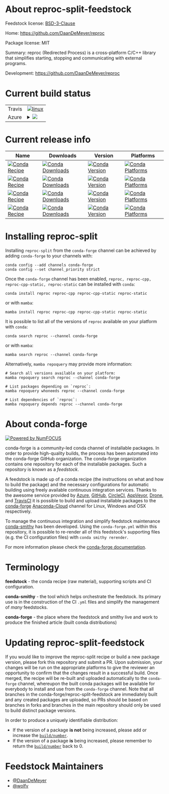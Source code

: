 About reproc-split-feedstock
============================

Feedstock license: [BSD-3-Clause](https://github.com/conda-forge/reproc-feedstock/blob/main/LICENSE.txt)

Home: https://github.com/DaanDeMeyer/reproc

Package license: MIT

Summary: reproc (Redirected Process) is a cross-platform C/C++ library that simplifies starting, stopping and communicating with external programs.

Development: https://github.com/DaanDeMeyer/reproc

Current build status
====================


<table><tr>
    <td>Travis</td>
    <td>
      <a href="https://app.travis-ci.com/conda-forge/reproc-feedstock">
        <img alt="linux" src="https://img.shields.io/travis/com/conda-forge/reproc-feedstock/main.svg?label=Linux">
      </a>
    </td>
  </tr>
    
  <tr>
    <td>Azure</td>
    <td>
      <details>
        <summary>
          <a href="https://dev.azure.com/conda-forge/feedstock-builds/_build/latest?definitionId=11103&branchName=main">
            <img src="https://dev.azure.com/conda-forge/feedstock-builds/_apis/build/status/reproc-feedstock?branchName=main">
          </a>
        </summary>
        <table>
          <thead><tr><th>Variant</th><th>Status</th></tr></thead>
          <tbody><tr>
              <td>linux_64</td>
              <td>
                <a href="https://dev.azure.com/conda-forge/feedstock-builds/_build/latest?definitionId=11103&branchName=main">
                  <img src="https://dev.azure.com/conda-forge/feedstock-builds/_apis/build/status/reproc-feedstock?branchName=main&jobName=linux&configuration=linux%20linux_64_" alt="variant">
                </a>
              </td>
            </tr><tr>
              <td>linux_aarch64</td>
              <td>
                <a href="https://dev.azure.com/conda-forge/feedstock-builds/_build/latest?definitionId=11103&branchName=main">
                  <img src="https://dev.azure.com/conda-forge/feedstock-builds/_apis/build/status/reproc-feedstock?branchName=main&jobName=linux&configuration=linux%20linux_aarch64_" alt="variant">
                </a>
              </td>
            </tr><tr>
              <td>linux_ppc64le</td>
              <td>
                <a href="https://dev.azure.com/conda-forge/feedstock-builds/_build/latest?definitionId=11103&branchName=main">
                  <img src="https://dev.azure.com/conda-forge/feedstock-builds/_apis/build/status/reproc-feedstock?branchName=main&jobName=linux&configuration=linux%20linux_ppc64le_" alt="variant">
                </a>
              </td>
            </tr><tr>
              <td>osx_64</td>
              <td>
                <a href="https://dev.azure.com/conda-forge/feedstock-builds/_build/latest?definitionId=11103&branchName=main">
                  <img src="https://dev.azure.com/conda-forge/feedstock-builds/_apis/build/status/reproc-feedstock?branchName=main&jobName=osx&configuration=osx%20osx_64_" alt="variant">
                </a>
              </td>
            </tr><tr>
              <td>osx_arm64</td>
              <td>
                <a href="https://dev.azure.com/conda-forge/feedstock-builds/_build/latest?definitionId=11103&branchName=main">
                  <img src="https://dev.azure.com/conda-forge/feedstock-builds/_apis/build/status/reproc-feedstock?branchName=main&jobName=osx&configuration=osx%20osx_arm64_" alt="variant">
                </a>
              </td>
            </tr><tr>
              <td>win_64</td>
              <td>
                <a href="https://dev.azure.com/conda-forge/feedstock-builds/_build/latest?definitionId=11103&branchName=main">
                  <img src="https://dev.azure.com/conda-forge/feedstock-builds/_apis/build/status/reproc-feedstock?branchName=main&jobName=win&configuration=win%20win_64_" alt="variant">
                </a>
              </td>
            </tr>
          </tbody>
        </table>
      </details>
    </td>
  </tr>
</table>

Current release info
====================

| Name | Downloads | Version | Platforms |
| --- | --- | --- | --- |
| [![Conda Recipe](https://img.shields.io/badge/recipe-reproc-green.svg)](https://anaconda.org/conda-forge/reproc) | [![Conda Downloads](https://img.shields.io/conda/dn/conda-forge/reproc.svg)](https://anaconda.org/conda-forge/reproc) | [![Conda Version](https://img.shields.io/conda/vn/conda-forge/reproc.svg)](https://anaconda.org/conda-forge/reproc) | [![Conda Platforms](https://img.shields.io/conda/pn/conda-forge/reproc.svg)](https://anaconda.org/conda-forge/reproc) |
| [![Conda Recipe](https://img.shields.io/badge/recipe-reproc--cpp-green.svg)](https://anaconda.org/conda-forge/reproc-cpp) | [![Conda Downloads](https://img.shields.io/conda/dn/conda-forge/reproc-cpp.svg)](https://anaconda.org/conda-forge/reproc-cpp) | [![Conda Version](https://img.shields.io/conda/vn/conda-forge/reproc-cpp.svg)](https://anaconda.org/conda-forge/reproc-cpp) | [![Conda Platforms](https://img.shields.io/conda/pn/conda-forge/reproc-cpp.svg)](https://anaconda.org/conda-forge/reproc-cpp) |
| [![Conda Recipe](https://img.shields.io/badge/recipe-reproc--cpp--static-green.svg)](https://anaconda.org/conda-forge/reproc-cpp-static) | [![Conda Downloads](https://img.shields.io/conda/dn/conda-forge/reproc-cpp-static.svg)](https://anaconda.org/conda-forge/reproc-cpp-static) | [![Conda Version](https://img.shields.io/conda/vn/conda-forge/reproc-cpp-static.svg)](https://anaconda.org/conda-forge/reproc-cpp-static) | [![Conda Platforms](https://img.shields.io/conda/pn/conda-forge/reproc-cpp-static.svg)](https://anaconda.org/conda-forge/reproc-cpp-static) |
| [![Conda Recipe](https://img.shields.io/badge/recipe-reproc--static-green.svg)](https://anaconda.org/conda-forge/reproc-static) | [![Conda Downloads](https://img.shields.io/conda/dn/conda-forge/reproc-static.svg)](https://anaconda.org/conda-forge/reproc-static) | [![Conda Version](https://img.shields.io/conda/vn/conda-forge/reproc-static.svg)](https://anaconda.org/conda-forge/reproc-static) | [![Conda Platforms](https://img.shields.io/conda/pn/conda-forge/reproc-static.svg)](https://anaconda.org/conda-forge/reproc-static) |

Installing reproc-split
=======================

Installing `reproc-split` from the `conda-forge` channel can be achieved by adding `conda-forge` to your channels with:

```
conda config --add channels conda-forge
conda config --set channel_priority strict
```

Once the `conda-forge` channel has been enabled, `reproc, reproc-cpp, reproc-cpp-static, reproc-static` can be installed with `conda`:

```
conda install reproc reproc-cpp reproc-cpp-static reproc-static
```

or with `mamba`:

```
mamba install reproc reproc-cpp reproc-cpp-static reproc-static
```

It is possible to list all of the versions of `reproc` available on your platform with `conda`:

```
conda search reproc --channel conda-forge
```

or with `mamba`:

```
mamba search reproc --channel conda-forge
```

Alternatively, `mamba repoquery` may provide more information:

```
# Search all versions available on your platform:
mamba repoquery search reproc --channel conda-forge

# List packages depending on `reproc`:
mamba repoquery whoneeds reproc --channel conda-forge

# List dependencies of `reproc`:
mamba repoquery depends reproc --channel conda-forge
```


About conda-forge
=================

[![Powered by
NumFOCUS](https://img.shields.io/badge/powered%20by-NumFOCUS-orange.svg?style=flat&colorA=E1523D&colorB=007D8A)](https://numfocus.org)

conda-forge is a community-led conda channel of installable packages.
In order to provide high-quality builds, the process has been automated into the
conda-forge GitHub organization. The conda-forge organization contains one repository
for each of the installable packages. Such a repository is known as a *feedstock*.

A feedstock is made up of a conda recipe (the instructions on what and how to build
the package) and the necessary configurations for automatic building using freely
available continuous integration services. Thanks to the awesome service provided by
[Azure](https://azure.microsoft.com/en-us/services/devops/), [GitHub](https://github.com/),
[CircleCI](https://circleci.com/), [AppVeyor](https://www.appveyor.com/),
[Drone](https://cloud.drone.io/welcome), and [TravisCI](https://travis-ci.com/)
it is possible to build and upload installable packages to the
[conda-forge](https://anaconda.org/conda-forge) [Anaconda-Cloud](https://anaconda.org/)
channel for Linux, Windows and OSX respectively.

To manage the continuous integration and simplify feedstock maintenance
[conda-smithy](https://github.com/conda-forge/conda-smithy) has been developed.
Using the ``conda-forge.yml`` within this repository, it is possible to re-render all of
this feedstock's supporting files (e.g. the CI configuration files) with ``conda smithy rerender``.

For more information please check the [conda-forge documentation](https://conda-forge.org/docs/).

Terminology
===========

**feedstock** - the conda recipe (raw material), supporting scripts and CI configuration.

**conda-smithy** - the tool which helps orchestrate the feedstock.
                   Its primary use is in the construction of the CI ``.yml`` files
                   and simplify the management of *many* feedstocks.

**conda-forge** - the place where the feedstock and smithy live and work to
                  produce the finished article (built conda distributions)


Updating reproc-split-feedstock
===============================

If you would like to improve the reproc-split recipe or build a new
package version, please fork this repository and submit a PR. Upon submission,
your changes will be run on the appropriate platforms to give the reviewer an
opportunity to confirm that the changes result in a successful build. Once
merged, the recipe will be re-built and uploaded automatically to the
`conda-forge` channel, whereupon the built conda packages will be available for
everybody to install and use from the `conda-forge` channel.
Note that all branches in the conda-forge/reproc-split-feedstock are
immediately built and any created packages are uploaded, so PRs should be based
on branches in forks and branches in the main repository should only be used to
build distinct package versions.

In order to produce a uniquely identifiable distribution:
 * If the version of a package **is not** being increased, please add or increase
   the [``build/number``](https://docs.conda.io/projects/conda-build/en/latest/resources/define-metadata.html#build-number-and-string).
 * If the version of a package **is** being increased, please remember to return
   the [``build/number``](https://docs.conda.io/projects/conda-build/en/latest/resources/define-metadata.html#build-number-and-string)
   back to 0.

Feedstock Maintainers
=====================

* [@DaanDeMeyer](https://github.com/DaanDeMeyer/)
* [@wolfv](https://github.com/wolfv/)

